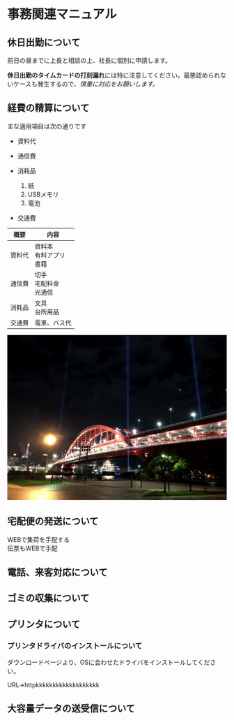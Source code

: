 # 事務関連マニュアル
## 休日出勤について
前日の昼までに上長と相談の上、社長に個別に申請します。

**休日出勤のタイムカードの打刻漏れ**には特に注意してください。最悪認められないケースも発生するので、*慎重に対応をお願いします。*

## 経費の精算について
主な適用項目は次の通りです
* 資料代
* 通信費
* 消耗品

  1. 紙
  1. USBメモリ
  1. 電池
* 交通費

|概要 |内容
|--|--
|資料代|資料本<br>有料アプリ<br>書籍
|通信費|切手<br>宅配料金<br>光通信
|消耗品|文具<br>台所用品
|交通費|電車、バス代

![夜景](img/IMG_1817.jpg)


## 宅配便の発送について
WEBで集荷を手配する  
伝票もWEBで手配
## 電話、来客対応について
## ゴミの収集について
## プリンタについて
### プリンタドライバのインストールについて
ダウンロードページより、OSに会わせたドライバをインストールしてください。

URL→httpkkkkkkkkkkkkkkkkkkk

## 大容量データの送受信について
